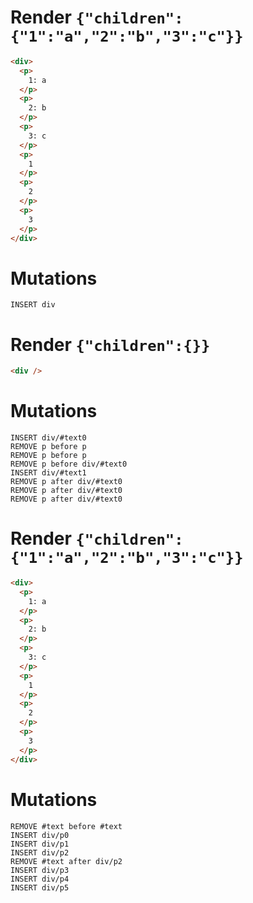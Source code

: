 # Render `{"children":{"1":"a","2":"b","3":"c"}}`

```html
<div>
  <p>
    1: a
  </p>
  <p>
    2: b
  </p>
  <p>
    3: c
  </p>
  <p>
    1
  </p>
  <p>
    2
  </p>
  <p>
    3
  </p>
</div>
```

# Mutations
```
INSERT div
```

# Render `{"children":{}}`

```html
<div />
```

# Mutations
```
INSERT div/#text0
REMOVE p before p
REMOVE p before p
REMOVE p before div/#text0
INSERT div/#text1
REMOVE p after div/#text0
REMOVE p after div/#text0
REMOVE p after div/#text0
```

# Render `{"children":{"1":"a","2":"b","3":"c"}}`

```html
<div>
  <p>
    1: a
  </p>
  <p>
    2: b
  </p>
  <p>
    3: c
  </p>
  <p>
    1
  </p>
  <p>
    2
  </p>
  <p>
    3
  </p>
</div>
```

# Mutations
```
REMOVE #text before #text
INSERT div/p0
INSERT div/p1
INSERT div/p2
REMOVE #text after div/p2
INSERT div/p3
INSERT div/p4
INSERT div/p5
```